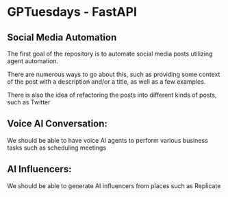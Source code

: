 # GPTuesdays - FastAPI

## **Social Media Automation**
The first goal of the repository is to automate social media posts utilizing agent automation. 

There are numerous ways to go about this, such as providing some context of the post with a description and/or a title, as well as a few examples. 

There is also the idea of refactoring the posts into different kinds of posts, such as Twitter


## **Voice AI Conversation:**
We should be able to have voice AI agents to perform various business tasks such as scheduling meetings

## **AI Influencers:**
We should be able to generate AI influencers from places such as Replicate
